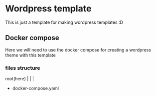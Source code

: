 # Wordpress template

This is just a template for making wordpress templates :D

## Docker compose

Here we will need to use the docker compose for creating a wordpress theme
with this template


### files structure


root(here)
|
|
|
 - docker-compose.yaml